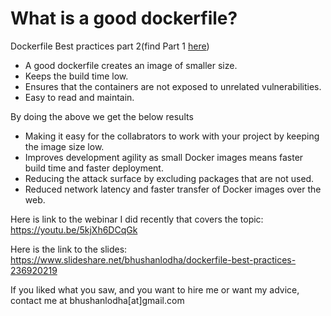 # What is a good dockerfile?

Dockerfile Best practices part 2(find Part 1 [here](https://www.linkedin.com/))

- A good dockerfile creates an image of smaller size.
- Keeps the build time low.
- Ensures that the containers are not exposed to unrelated vulnerabilities.
- Easy to read and maintain.


By doing the above we get the below results

- Making it easy for the collabrators to work with your project by keeping the image size low.
- Improves development agility as small Docker images means faster build time and faster deployment.
- Reducing the attack surface by excluding packages that are not used.
- Reduced network latency and faster transfer of Docker images over the web.

Here is link to the webinar I did recently that covers the topic: https://youtu.be/5kjXh6DCqGk

Here is the link to the slides: https://www.slideshare.net/bhushanlodha/dockerfile-best-practices-236920219

If you liked what you saw, and you want to hire me or want my advice, contact me at bhushanlodha[at]gmail.com
